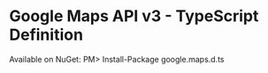 Google Maps API v3 - TypeScript Definition
=============

Available on NuGet: PM> Install-Package google.maps.d.ts
